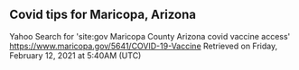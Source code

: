 ## Covid tips for Maricopa, Arizona

Yahoo Search for 'site:gov Maricopa County Arizona covid vaccine access'
https://www.maricopa.gov/5641/COVID-19-Vaccine
Retrieved on Friday, February 12, 2021 at 5:40AM (UTC)
